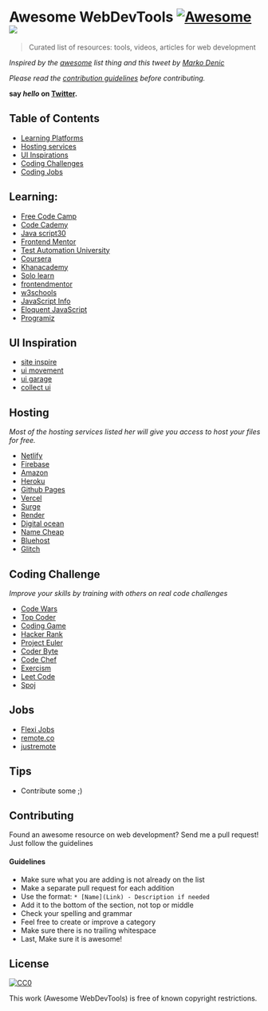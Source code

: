 # Awesome WebDevTools [![Awesome](https://awesome.re/badge-flat2.svg)](https://awesome.re) ![](https://img.shields.io/badge/ABBA-Approved-green)

> Curated list of resources:  tools, videos, articles for web development 

*Inspired by the [awesome](https://github.com/sindresorhus/awesome) list thing and this tweet by [Marko Denic](https://twitter.com/denicmarko/status/1277492413032992768)*

*Please read the [contribution guidelines](#guidelines) before contributing.*

**say *hello* on [Twitter](https://twitter.com/gr8nexx).**

## Table of Contents

- [Learning Platforms](#learning)
- [Hosting services](#hosting)
- [UI Inspirations](#UI&nbsp;Inspirations)
- [Coding Challenges](#Coding&nbsp;Challenge)
- [Coding Jobs](#Jobs)

## Learning:

* [Free Code Camp](http://freecodecamp.org)
* [Code Cademy](http://codecademy.com)
* [Java script30](http://javascript30.com)
* [Frontend Mentor](http://frontendmentor.io)
* [Test Automation University](http://testautomationu.applitools.com)
* [Coursera](http://coursera.org)
* [Khanacademy](http://khanacademy.org)
* [Solo learn](http://sololearn.com)
* [frontendmentor](http://frontendmentor.io)
* [w3schools](https://www.w3schools.com/)
* [JavaScript Info](JavaScript.info)
* [Eloquent JavaScript](https://eloquentjavascript.net/)
* [Programiz](https://www.programiz.com/)

## UI Inspiration

* [site inspire](https://www.siteinspire.com)
* [ui movement](https://uimovement.com)
* [ui garage](https://uigarage.net/)
* [collect ui](http://collectui.com/)


## Hosting

*Most of the hosting services listed her will give you access to host your files for free.*

* [Netlify](https://www.netlify.com/)
* [Firebase](https://firebase.google.com/)
* [Amazon](https://aws.amazon.com/)
* [Heroku](https://www.heroku.com/)
* [Github Pages](https://pages.github.com/)
* [Vercel](https://vercel.com/)
* [Surge](https://surge.sh/)
* [Render](https://render.com/)
* [Digital ocean](https://www.digitalocean.com/)
* [Name Cheap](https://www.namecheap.com/)
* [Bluehost](https://www.bluehost.com/)
* [Glitch](https://glitch.com)

## Coding Challenge

*Improve your skills by training with others on real code challenges*

* [Code Wars](codewars.com)
* [Top Coder](http://topcoder.com)
* [Coding Game](http://codingame.com)
* [Hacker Rank](http://hackerrank.com)
* [Project Euler](http://projecteuler.net)
* [Coder Byte](http://coderbyte.com)
* [Code Chef](http://codechef.com)
* [Exercism](http://exercism.io)
* [Leet Code](http://leetcode.com)
* [Spoj](http://spoj.com)

## Jobs

* [Flexi Jobs](http://flexjobs.com/)
* [remote.co](https://remote.co/)
* [justremote](http://justremote.co)

## Tips
* Contribute some ;)


## Contributing
Found an awesome resource on web development? Send me a pull request! Just follow the guidelines

#### Guidelines

* Make sure what you are adding is not already on the list
* Make a separate pull request for each addition
* Use the format: `* [Name](Link) - Description if needed`
* Add it to the bottom of the section, not top or middle
* Check your spelling and grammar
* Feel free to create or improve a category
* Make sure there is no trailing whitespace
* Last, Make sure it is awesome!


## License

[![CC0](https://i.creativecommons.org/p/zero/1.0/88x31.png)](https://creativecommons.org/publicdomain/zero/1.0/)

This work (Awesome WebDevTools) is free of known copyright restrictions.
